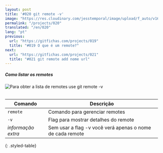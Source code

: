 ```yaml
---
layout: post
title: '#020 git remote -v'
image: "https://res.cloudinary.com/jesstemporal/image/upload/f_auto/v1642878674/gitfichas/pt/020/thumbnail_dijnyy.jpg"
permalink: "/projects/020"
translated: "/en/020"
lang: "pt"
previous:
  url: "https://gitfichas.com/projects/019"
  title: "#019 O que é um remote?"
next:
  url: "https://gitfichas.com/projects/021"
  title: "#021 git remote add nome url"
---
```

##### Como listar os remotes 

<img alt="Para obter a lista de remotes use git remote -v" src="https://res.cloudinary.com/jesstemporal/image/upload/v1642878674/gitfichas/pt/020/full_qszgto.jpg"><br><br>

| Comando | Descrição |
|---------|-------------|
| `remote` | Comando para gerenciar remotes |
| `-v` | Flag para mostrar detalhes do remote |
| _informação extra_  | Sem usar a flag -v você verá apenas o nome de cada remote |
{: .styled-table}
